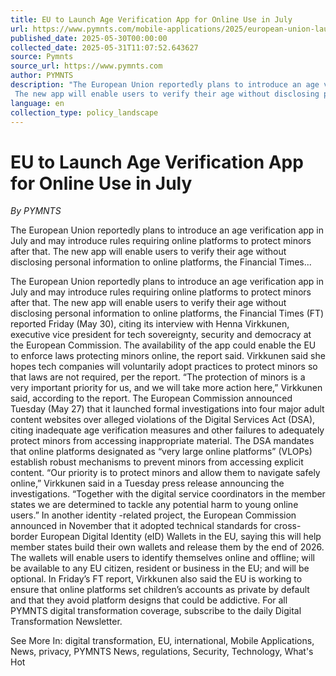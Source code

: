 ```yaml
---
title: EU to Launch Age Verification App for Online Use in July
url: https://www.pymnts.com/mobile-applications/2025/european-union-launch-age-verification-app-online-use-july/
published_date: 2025-05-30T00:00:00
collected_date: 2025-05-31T11:07:52.643627
source: Pymnts
source_url: https://www.pymnts.com
author: PYMNTS
description: "The European Union reportedly plans to introduce an age verification app in July and may introduce rules requiring online platforms to protect minors after that. 
 The new app will enable users to verify their age without disclosing personal information to online platforms, the Financial Times..."
language: en
collection_type: policy_landscape
---
```


# EU to Launch Age Verification App for Online Use in July

*By PYMNTS*

The European Union reportedly plans to introduce an age verification app in July and may introduce rules requiring online platforms to protect minors after that. 
 The new app will enable users to verify their age without disclosing personal information to online platforms, the Financial Times...

The European Union reportedly plans to introduce an age verification app in July and may introduce rules requiring online platforms to protect minors after that. 
 The new app will enable users to verify their age without disclosing personal information to online platforms, the Financial Times (FT) reported Friday (May 30), citing its interview with Henna Virkkunen, executive vice president for tech sovereignty, security and democracy at the European Commission. 
 The availability of the app could enable the EU to enforce laws protecting minors online, the report said. Virkkunen said she hopes tech companies will voluntarily adopt practices to protect minors so that laws are not required, per the report. 
 “The protection of minors is a very important priority for us, and we will take more action here,” Virkkunen said, according to the report. 
 The European Commission announced Tuesday (May 27) that it launched formal investigations into four major adult content websites over alleged violations of the Digital Services Act (DSA), citing inadequate age verification measures and other failures to adequately protect minors from accessing inappropriate material. 
 The DSA mandates that online platforms designated as “very large online platforms” (VLOPs) establish robust mechanisms to prevent minors from accessing explicit content. 
 “Our priority is to protect minors and allow them to navigate safely online,” Virkkunen said in a Tuesday press release announcing the investigations. “Together with the digital service coordinators in the member states we are determined to tackle any potential harm to young online users.” 
 In another identity -related project, the European Commission announced in November that it adopted technical standards for cross-border European Digital Identity (eID) Wallets in the EU, saying this will help member states build their own wallets and release them by the end of 2026. 
 The wallets will enable users to identify themselves online and offline; will be available to any EU citizen, resident or business in the EU; and will be optional. 
 In Friday’s FT report, Virkkunen also said the EU is working to ensure that online platforms set children’s accounts as private by default and that they avoid platform designs that could be addictive. 
 For all PYMNTS digital transformation coverage, subscribe to the daily Digital Transformation Newsletter. 
 
 See More In: digital transformation, EU, international, Mobile Applications, News, privacy, PYMNTS News, regulations, Security, Technology, What's Hot
